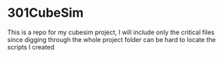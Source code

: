 # 301CubeSim
This is a repo for my cubesim project, I will include only the critical files since digging through the whole project folder can be hard to locate the scripts I created
